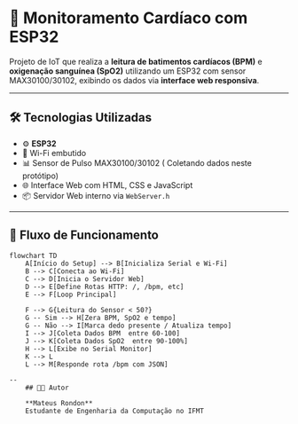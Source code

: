 # 💓 Monitoramento Cardíaco com ESP32

Projeto de IoT que realiza a **leitura de batimentos cardíacos (BPM)** e **oxigenação sanguínea (SpO2)** utilizando um ESP32 com sensor MAX30100/30102, exibindo os dados via **interface web responsiva**.

---

## 🛠 Tecnologias Utilizadas

- ⚙️ **ESP32**
- 📡 Wi-Fi embutido
- 📊 Sensor de Pulso MAX30100/30102 ( Coletando dados neste protótipo)
- 🌐 Interface Web com HTML, CSS e JavaScript
- 📦 Servidor Web interno via `WebServer.h`

---

## 🔁 Fluxo de Funcionamento

```mermaid
flowchart TD
    A[Início do Setup] --> B[Inicializa Serial e Wi-Fi]
    B --> C[Conecta ao Wi-Fi]
    C --> D[Inicia o Servidor Web]
    D --> E[Define Rotas HTTP: /, /bpm, etc]
    E --> F[Loop Principal]

    F --> G{Leitura do Sensor < 50?}
    G -- Sim --> H[Zera BPM, SpO2 e tempo]
    G -- Não --> I[Marca dedo presente / Atualiza tempo]
    I --> J[Coleta Dados BPM  entre 60-100]
    J --> K[Coleta Dados SpO2  entre 90-100%]
    H --> L[Exibe no Serial Monitor]
    K --> L
    L --> M[Responde rota /bpm com JSON]
    
--
    ## 👨‍💻 Autor

    **Mateus Rondon**  
    Estudante de Engenharia da Computação no IFMT  
    
